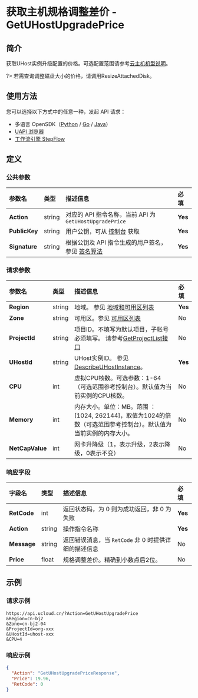 # 获取主机规格调整差价 - GetUHostUpgradePrice

## 简介

获取UHost实例升级配置的价格。可选配置范围请参考[云主机机型说明](api/uhost-api/uhost_type)。

?> 若需查询调整磁盘大小的价格，请调用ResizeAttachedDisk。



## 使用方法

您可以选择以下方式中的任意一种，发起 API 请求：
- 多语言 OpenSDK（[Python](https://github.com/ucloud/ucloud-sdk-python3) / [Go](https://github.com/ucloud/ucloud-sdk-go) / [Java](https://github.com/ucloud/ucloud-sdk-java)）
- [UAPI 浏览器](https://console.ucloud.cn/uapi/detail?id=GetUHostUpgradePrice)
- [工作流引擎 StepFlow](https://console.ucloud.cn/stepflow/manage/)

## 定义

### 公共参数

| 参数名 | 类型 | 描述信息 | 必填 |
|:---|:---|:---|:---|
| **Action**     | string  | 对应的 API 指令名称，当前 API 为 `GetUHostUpgradePrice`                        | **Yes** |
| **PublicKey**  | string  | 用户公钥，可从 [控制台](https://console.ucloud.cn/uapi/apikey) 获取                                             | **Yes** |
| **Signature**  | string  | 根据公钥及 API 指令生成的用户签名，参见 [签名算法](api/summary/signature.md)  | **Yes** |

### 请求参数

| 参数名 | 类型 | 描述信息 | 必填 |
|:---|:---|:---|:---|
| **Region** | string | 地域。 参见 [地域和可用区列表](api/summary/regionlist) |**Yes**|
| **Zone** | string | 可用区。参见 [可用区列表](api/summary/regionlist) |No|
| **ProjectId** | string | 项目ID。不填写为默认项目，子帐号必须填写。 请参考[GetProjectList接口](api/summary/get_project_list) |No|
| **UHostId** | string | UHost实例ID。 参见 [DescribeUHostInstance](api/uhost-api/describe_uhost_instance)。 |**Yes**|
| **CPU** | int | 虚拟CPU核数。可选参数：1-64（可选范围参考控制台）。默认值为当前实例的CPU核数。 |No|
| **Memory** | int | 内存大小。单位：MB。范围 ：[1024, 262144]，取值为1024的倍数（可选范围参考控制台）。默认值为当前实例的内存大小。 |No|
| **NetCapValue** | int | 网卡升降级（1，表示升级，2表示降级，0表示不变） |No|

### 响应字段

| 字段名 | 类型 | 描述信息 | 必填 |
|:---|:---|:---|:---|
| **RetCode** | int | 返回状态码，为 0 则为成功返回，非 0 为失败 |**Yes**|
| **Action** | string | 操作指令名称 |**Yes**|
| **Message** | string | 返回错误消息，当 `RetCode` 非 0 时提供详细的描述信息 |No|
| **Price** | float | 规格调整差价。精确到小数点后2位。 |No|




## 示例

### 请求示例
    
```
https://api.ucloud.cn/?Action=GetUHostUpgradePrice
&Region=cn-bj2
&Zone=cn-bj2-04
&ProjectId=org-xxx
&UHostId=uhost-xxx
&CPU=4

```

### 响应示例
    
```json
{
  "Action": "GetUHostUpgradePriceResponse",
  "Price": 19.96,
  "RetCode": 0
}
```





